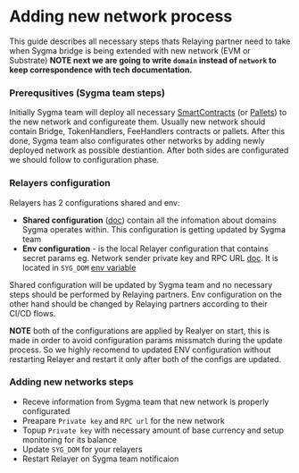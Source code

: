 # Adding new network process
This guide describes all necessary steps thats Relaying partner need to take when Sygma bridge is being extended with new network (EVM or Substrate)
**NOTE next we are going to write `domain` instead of `network` to keep correspondence with tech documentation.**
### Prerequsitives (Sygma team steps)
Initially Sygma team will deploy all necessary [SmartContracts](https://github.com/sygmaprotocol/sygma-solidity/tree/master/docs) (or [Pallets](https://github.com/sygmaprotocol/sygma-substrate-pallets/tree/main/docs)) to the new network and configureate them. Usually new network should contain Bridge, TokenHandlers, FeeHandlers contracts or pallets.  After this done,  Sygma team also configurates other networks by adding newly deployed network as possible destiantion.
After both sides are configurated we should follow to configuration phase.

### Relayers configuration
Relayers has 2 configurations shared and env:
- **Shared configuration** ([doc](https://github.com/sygmaprotocol/sygma-shared-configuration)) contain all the infomation about domains Sygma operates within. This configuration is getting updated by Sygma team
-  **Env configuration** - is the local Relayer configuration that contains secret params eg. Network sender private key and RPC URL [doc](https://github.com/sygmaprotocol/sygma-relayer-deployment#relayer-configuration). It is located in `SYG_DOM` [env variable](https://github.com/sygmaprotocol/sygma-relayer-deployment/blob/main/ecs/task_definition_TESTNET.j2#L66)

Shared configuration will be updated by Sygma team and no necessary steps should be performed by Relaying partners.
Env configuration on the other hand should be changed by Relaying partners according to their CI/CD flows.

**NOTE** both of the configurations are applied by Realyer on start, this is made in order to avoid configuration params missmatch during the update process. So we highly recomend  to updated ENV configuration without restarting Relayer and restart it only after both of the configs are updated.

### Adding new networks steps
- Receve information from Sygma team that new network is properly configurated
- Preapare `Private key` and `RPC url` for the new network
- Topup `Private key` with necessary amount of base currency and setup monitoring for its balance
- Update `SYG_DOM` for your relayers
- Restart Relayer on Sygma team notificaion

